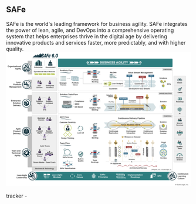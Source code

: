 ## SAFe
SAFe is the world's leading framework for business agility. SAFe integrates the power of lean, agile, and DevOps into a comprehensive operating system that helps enterprises thrive in the digital age by delivering innovative products and services faster, more predictably, and with higher quality.
![alt text](image.png)

tracker - 